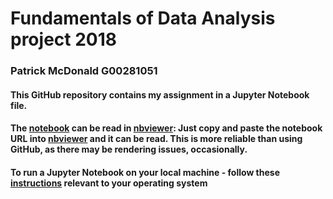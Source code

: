 # Fundamentals of Data Analysis project 2018

### Patrick McDonald G00281051

#### This GitHub repository contains my assignment in a Jupyter Notebook file.

#### The [notebook](https://github.com/patmcdonald/FundData52446_project/blob/master/Fundamentals%20of%20Data%20Analysis%20project%202018.ipynb) can be read in [nbviewer](https://nbviewer.jupyter.org/): Just copy and paste the notebook URL into [nbviewer](https://nbviewer.jupyter.org/) and it can be read. This is more reliable than using GitHub, as there may be rendering issues, occasionally.

#### To run a Jupyter Notebook on your local machine - follow these [instructions](https://jupyter-notebook-beginner-guide.readthedocs.io/en/latest/execute.html) relevant to your operating system

